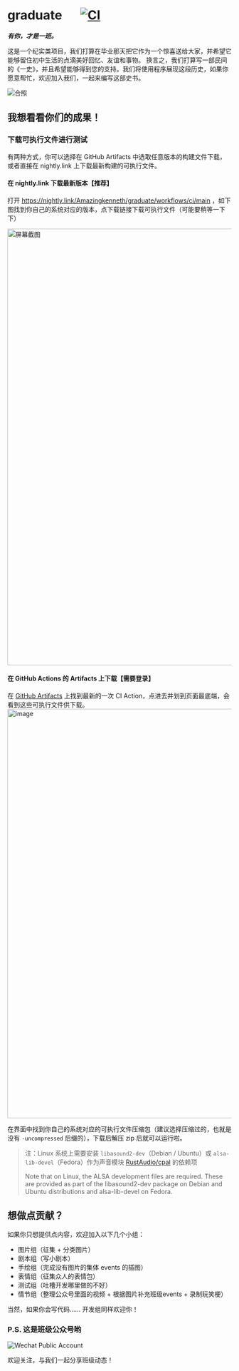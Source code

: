 # graduate &emsp; [![CI](https://github.com/Amazingkenneth/graduate/actions/workflows/ci.yml/badge.svg)](https://github.com/Amazingkenneth/graduate/actions/workflows/ci.yml)

***有你，才是一班。***

这是一个纪实类项目，我们打算在毕业那天把它作为一个惊喜送给大家，并希望它能够留住初中生活的点滴美好回忆、友谊和事物。
换言之，我们打算写一部民间的《一史》，并且希望能够得到您的支持。我们将使用程序展现这段历史，如果你愿意帮忙，欢迎加入我们，一起来编写这部史书。

![合照](https://graduate-cdn.netlify.com/image/grade7/开学合照.jpg)

## 我想看看你们的成果！
### 下载可执行文件进行测试
有两种方式，你可以选择在 GitHub Artifacts 中选取任意版本的构建文件下载，或者直接在 nightly.link 上下载最新构建的可执行文件。

#### 在 nightly.link 下载最新版本【推荐】
打开 https://nightly.link/Amazingkenneth/graduate/workflows/ci/main ，如下图找到你自己的系统对应的版本，点下载链接下载可执行文件（可能要稍等一下下）

<img width="979" alt="屏幕截图" src="https://user-images.githubusercontent.com/81886982/215748234-97d14836-8ed9-4d68-b623-d42bceb98606.png">


#### 在 GitHub Actions 的 Artifacts 上下载【需要登录】
在 [GitHub Artifacts](https://github.com/Amazingkenneth/graduate/actions/workflows/ci.yml?query=is%3Asuccess) 上找到最新的一次 CI Action，点进去并划到页面最底端，会看到这些可执行文件供下载。
<img width="918" alt="image" src="https://user-images.githubusercontent.com/81886982/211135228-014a6c72-7047-49e3-b927-f29d70f7a714.png">

在界面中找到你自己的系统对应的可执行文件压缩包（建议选择压缩过的，也就是没有 `-uncompressed` 后缀的），下载后解压 zip 后就可以运行啦。

> 注：Linux 系统上需要安装 `libasound2-dev`（Debian / Ubuntu）或 `alsa-lib-devel`（Fedora）作为声音模块 [RustAudio/cpal](https://github.com/RustAudio/cpal) 的依赖项
>
> Note that on Linux, the ALSA development files are required. These are provided as part of the libasound2-dev package on Debian and Ubuntu distributions and alsa-lib-devel on Fedora.

## 想做点贡献？
如果你只想提供点内容，欢迎加入以下几个小组：
- 图片组（征集 + 分类图片）
- 剧本组（写小剧本）
- 手绘组（完成没有图片的集体 events 的插图）
- 表情组（征集众人的表情包）
- 测试组（吐槽开发哪里做的不好）
- 情节组（整理公众号里面的视频 + 根据图片补充班级events + 录制玩笑梗）

当然，如果你会写代码……
开发组同样欢迎你！

### P.S. 这是班级公众号哟
![Wechat Public Account](https://open.weixin.qq.com/qr/code?username=Sal591526579)

欢迎关注，与我们一起分享班级动态！
